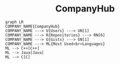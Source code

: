 <h1 align="center">CompanyHub</h1>

```mermaid
graph LR
COMPANY_NAME{CompanyHub}
COMPANY_NAME ---> U{Users} ---> UN[1]
COMPANY_NAME ---> R{Repositories} ---> RN[6]
COMPANY_NAME ---> G{Gists} ---> GN[1]
COMPANY_NAME ---> ML{Most Used<br>Languages}
ML --> C++[C++]
ML --> Java[Java]
ML --> C[C]
```

